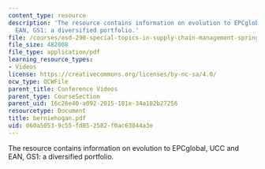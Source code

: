 ```yaml
---
content_type: resource
description: 'The resource contains information on evolution to EPCglobal, UCC and
  EAN, GS1: a diversified portfolio.'
file: /courses/esd-290-special-topics-in-supply-chain-management-spring-2005/060a50539c55fd852582f0ac63844a3e_berniehogan.pdf
file_size: 482008
file_type: application/pdf
learning_resource_types:
- Videos
license: https://creativecommons.org/licenses/by-nc-sa/4.0/
ocw_type: OCWFile
parent_title: Conference Videos
parent_type: CourseSection
parent_uid: 16c26e40-a092-2015-181e-34a102b27256
resourcetype: Document
title: berniehogan.pdf
uid: 060a5053-9c55-fd85-2582-f0ac63844a3e
---
```

The resource contains information on evolution to EPCglobal, UCC and EAN, GS1: a diversified portfolio.